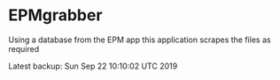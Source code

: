 # EPMgrabber
Using a database from the EPM app this application scrapes the files as required


Latest backup: Sun Sep 22 10:10:02 UTC 2019
